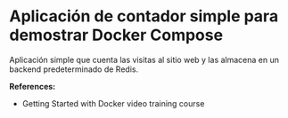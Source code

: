 # Aplicación de contador simple para demostrar Docker Compose
Aplicación simple que cuenta las visitas al sitio web y las almacena en un backend predeterminado de Redis.

**References:**
- Getting Started with Docker video training course
